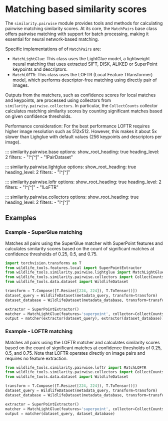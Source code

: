 # Matching based similarity scores
The `similarity.pairwise` module provides tools and methods for calculating pairwise matching similarity scores. At its core, the `MatchPairs` base class offers pairwise matching with support for batch processing, making it essential for neural network-based matching.

Specific implementations of of `MatchPairs` are:

- `MatchLightGlue`: This class uses the LightGlue model, a lightweight neural matching that uses extracted SIFT, DISK, ALIKED or SuperPoint keypoints and descriptors.
-  `MatchLOFTR`: This class uses the LOFTR (Local Feature TRansformer) model, which performs descriptor-free matching using directly pair of images.


Outputs from the matchers, such as confidence scores for local matches and keypoints, are processed using collectors from `similarity.pairwise.collectors`. In particular, the `CollectCounts` collector calculates  matching similarity scores by counting significant matches based on given confidence thresholds.

Performance consideration: For the best performance LOFTR requires higher image resolution such as 512x512. However, this makes it about 5x slower than Lighglue with default values (256 keypoints and descriptors per image). 



::: similarity.pairwise.base
    options:
      show_root_heading: true
      heading_level: 2
      filters:
        - "!^_[^_]"
        - "!PairDataset"


::: similarity.pairwise.lightglue
    options:
      show_root_heading: true
      heading_level: 2
      filters:
        - "!^_[^_]"


::: similarity.pairwise.loftr
    options:
      show_root_heading: true
      heading_level: 2
      filters:
        - "!^_[^_]"
        - "!LoFTR"


::: similarity.pairwise.collectors
    options:
      show_root_heading: true
      heading_level: 2
      filters:
        - "!^_[^_]"


## Examples


### Example - SuperGlue matching
Matches all pairs using the SuperGlue matcher with SuperPoint features and calculates similarity scores based on the count of significant matches at confidence thresholds of 0.25, 0.5, and 0.75.

```python
import torchvision.transforms as T
from wildlife_tools.features.local import SuperPointExtractor
from wildlife_tools.similarity.pairwise.lightglue import MatchLightGlue
from wildlife_tools.similarity.pairwise.collectors import CollectCounts
from wildlife_tools.data.dataset import WildlifeDataset

transform = T.Compose([T.Resize([224, 224]), T.ToTensor()])
dataset_query = WildlifeDataset(metadata_query, transform=transform)
dataset_database = WildlifeDataset(metadata_database, transform=transform)

extractor = SuperPointExtractor()
matcher = MatchLightGlue(features='superpoint', collector=CollectCounts(thresholds=[0.25, 0.5, 0.75]))
output = matcher(extractor(dataset_query), extractor(dataset_database))

```


### Example - LOFTR matching
Matches all pairs using the LOFTR matcher and calculates similarity scores based on the count of significant matches at confidence thresholds of 0.25, 0.5, and 0.75. Note that LOFTR operates directly on image pairs and requires no feature extraction.

```python
from wildlife_tools.similarity.pairwise.loftr import MatchLOFTR
from wildlife_tools.similarity.pairwise.collectors import CollectCounts
from wildlife_tools.data.dataset import WildlifeDataset

transform = T.Compose([T.Resize([224, 224]), T.ToTensor()])
dataset_query = WildlifeDataset(metadata_query, transform=transform)
dataset_database = WildlifeDataset(metadata_database, transform=transform)

extractor = SuperPointExtractor()
matcher = MatchLightGlue(features='superpoint', collector=CollectCounts(thresholds=[0.25, 0.5, 0.75]))
output = matcher(dataset_query, dataset_database)

```
